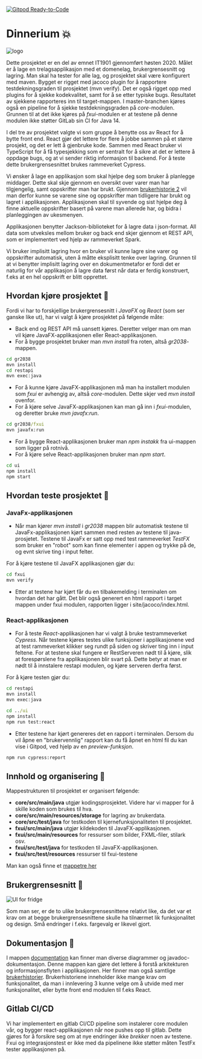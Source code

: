 [![Gitpod Ready-to-Code](https://img.shields.io/badge/Gitpod-Ready--to--Code-blue?logo=gitpod)](https://gitpod.idi.ntnu.no/#https://gitlab.stud.idi.ntnu.no/it1901/groups-2020/gr2038/gr2038/)

# Dinnerium 💥

![logo](http://folk.ntnu.no/anderobs/images/dinnerium.png "Our logo")

Dette prosjektet er en del av emnet IT1901 gjennomført høsten 2020. Målet er å lage en trelagsapplikasjon med et domenelag, brukergrensesnitt og lagring.
Man skal ha tester for alle lag, og prosjektet skal være konfigurert med maven. Bygget er rigget med jacoco plugin for å rapportere testdekningsgraden til prosjektet (mvn verify).
Det er også rigget opp med plugins for å sjekke kodekvalitet, samt for å se etter typiske bugs. Resultatet av sjekkene rapporteres inn til target-mappen.
I master-branchen kjøres også en pipeline for å sjekke testdekningsgraden på _core_-modulen. Grunnen til at det ikke kjøres på _fxui_-modulen er at testene på
denne modulen ikke støtter GitLab sin CI for Java 14.

I del tre av prosjektet valgte vi som gruppe å benytte oss av React for å bytte front end. React gjør det lettere for flere å jobbe sammen på et større prosjekt, og det er lett å gjenbruke kode. Sammen med React bruker vi TypeScript for å få typesjekking som er sentralt for å sikre at det er lettere å oppdage bugs, og at vi sender riktig informasjon til backend. For å teste dette brukergrensesnittet brukes rammeverket Cypress.

Vi ønsker å lage en applikasjon som skal hjelpe deg som bruker å planlegge middager. Dette skal skje gjennom en oversikt over varer man har tilgjengelig,
samt oppskrifter man har brukt. Gjennom [brukerhistorie 2](documentation/brukerhistorier.md) vil man derfor kunne se varene sine og oppskrifter man tidligere har brukt og lagret
i applikasjonen. Applikasjonen skal til syvende og sist hjelpe deg å finne aktuelle oppskrifter basert på varene man allerede har, og bidra i planleggingen av ukesmenyen.

Applikasjonen benytter Jackson-biblioteket for å lagre data i json-format. All data som utveksles mellom bruker og back end skjer gjennom et REST API, som er implementert ved hjelp av rammeverket Spark.

Vi bruker implisitt lagring hvor en bruker vil kunne lagre sine varer og oppskrifter automatisk, uten å måtte eksplisitt tenke over lagring. Grunnen til at vi benytter implisitt lagring over en dokumentmetafor er fordi det er naturlig
for vår applikasjon å lagre data først når data er ferdig konstruert, f.eks at en hel oppskrift er blitt opprettet.

## Hvordan kjøre prosjektet 🚀

Fordi vi har to forskjellige brukergrensesnitt i _JavaFX_ og _React_ (som ser ganske like ut), har vi valgt å kjøre prosjektet på følgende måte:

- Back end og REST API må uansett kjøres. Deretter velger man om man vil kjøre JavaFX-applikasjonen eller React-applikasjonen.
- For å bygge prosjektet bruker man _mvn install_ fra roten, altså _gr2038_-mappen.

```bat
cd gr2038
mvn install
cd restapi
mvn exec:java
```

- For å kunne kjøre JavaFX-applikasjonen må man ha installert modulen som _fxui_ er avhengig av, altså _core_-modulen. Dette skjer ved _mvn install_ ovenfor.
- For å kjøre selve JavaFX-applikasjonen kan man gå inn i _fxui_-modulen, og deretter bruke _mvn javafx:run_.

```bat
cd gr2038/fxui
mvn javafx:run
```

- For å bygge React-applikasjonen bruker man _npm instakk_ fra ui-mappen som ligger på rotnivå.
- For å kjøre selve React-applikasjonen bruker man _npm start_.

```bat
cd ui
npm install
npm start
```

## Hvordan teste prosjektet 🧪

### JavaFx-applikasjonen

- Når man kjører _mvn install_ i _gr2038_ mappen blir automatisk testene til JavaFx-applikasjonen kjørt sammen med resten av testene til java-prosjetet. Testene til JavaFx er satt opp med test rammeverket _TestFX_ som bruker en "robot" som kan finne elementer i appen og trykke på de, og evnt skrive ting i input felter.

For å kjøre testene til JavaFX applikasjonen gjør du:

```bat
cd fxui
mvn verify
```

- Etter at testene har kjørt får du en tilbakemelding i terminalen om hvordan det har gått. Det blir også generert en html rapport i target mappen under fxui modulen, rapporten ligger i site/jacoco/index.html.

### React-applikasjonen

- For å teste _React_-applikasjonen har vi valgt å bruke testrammeverket _Cypress_. Når testene kjøres testes ulike funksjoner i applikasjonene ved at test rammeverket klikker seg rundt på siden og skriver ting inn i input feltene. For at testene skal fungere er RestServeren nødt til å kjøre, slik at forespørslene fra applikasjonen blir svart på. Dette betyr at man er nødt til å innstalere restapi modulen, og kjøre serveren derfra først.

For å kjøre testen gjør du:

```bat
cd restapi
mvn install
mvn exec:java

cd ../ui
npm install
npm run test:react
```

- Etter testene har kjørt genereres det en rapport i terminalen. Dersom du vil åpne en "brukervennlig" rapport kan du få åpnet en html fil du kan vise i Gitpod, ved hjelp av en _preview-funksjon_.

```bat
npm run cypress:report
```

## Innhold og organisering 🎨

Mappestrukturen til prosjektet er organisert følgende:

- **core/src/main/java** utgjør kodingsprosjektet. Videre har vi mapper for å skille koden som brukes til hva.
- **core/src/main/resources/storage** for lagring av brukerdata.
- **core/src/test/java** for testkoden til kjernefunksjonaliteten til prosjektet.
- **fxui/src/main/java** utgjør kildekoden til JavaFX-applikasjonen.
- **fxui/src/main/resources** for ressurser som bilder, FXML-filer, stilark osv.
- **fxui/src/test/java** for testkoden til JavaFX-applikasjonen.
- **fxui/src/test/resources** ressurser til fxui-testene

Man kan også finne et [mappetre her](documentation/document_tree.md)

## Brukergrensesnitt 💄

![UI for fridge](http://folk.ntnu.no/anderobs/images/fridge.png "The fridge UI")

Som man ser, er de to ulike brukergrensesnittene relativt like, da det var et krav om at begge brukergrensesnittene skulle ha tilnærmet lik funksjonalitet og design. Små endringer i f.eks. fargevalg er likevel gjort.

## Dokumentasjon 📝

I mappen [documentation](documentation) kan finner man diverse diagrammer og javadoc-dokumentasjon. Denne mappen kan gjøre det lettere å forstå arkitekturen og informasjonsflyten i applikasjonen.
Her finner man også samtlige [brukerhistorier](documentation/brukerhistorier.md). Brukerhistoriene inneholder ikke mange krav om funksjonalitet, da man i innlevering 3 kunne velge om å utvide med mer funksjonalitet, eller bytte front end modulen til f.eks React.

## Gitlab CI/CD

Vi har implementert en gitlab CI/CD pipeline som instalerer core modulen vår, og bygger react-applikasjonen når noe pushes opp til gitlab. Dette gjøres for å forsikre seg om at nye endringer ikke _brekker_ noen av testene. Fxui og integrasjonstest er ikke med da pipelinene ikke støtter måten TestFx tester applikasjonen på.
